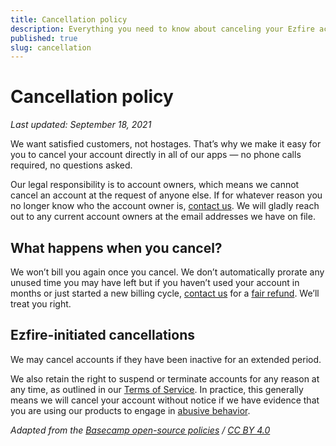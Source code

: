 ```yaml
---
title: Cancellation policy
description: Everything you need to know about canceling your Ezfire account.
published: true
slug: cancellation
---
```


# Cancellation policy

_Last updated: September 18, 2021_

We want satisfied customers, not hostages. That’s why we make it easy for you to cancel your account directly in all of our apps — no phone calls required, no questions asked.

Our legal responsibility is to account owners, which means we cannot cancel an account at the request of anyone else. If for whatever reason you no longer know who the account owner is, [contact us](mailto:support@ezfire.io). We will gladly reach out to any current account owners at the email addresses we have on file.

## What happens when you cancel?

We won’t bill you again once you cancel. We don’t automatically prorate any unused time you may have left but if you haven’t used your account in months or just started a new billing cycle, [contact us](support@ezfire.io) for a [fair refund](/refund/). We’ll treat you right.

## Ezfire-initiated cancellations

We may cancel accounts if they have been inactive for an extended period.

We also retain the right to suspend or terminate accounts for any reason at any time, as outlined in our [Terms of Service](/terms-of-service/). In practice, this generally means we will cancel your account without notice if we have evidence that you are using our products to engage in [abusive behavior](/abuse/).

_Adapted from the [Basecamp open-source policies](https://github.com/basecamp/policies) / [CC BY 4.0](https://creativecommons.org/licenses/by/4.0/)_
